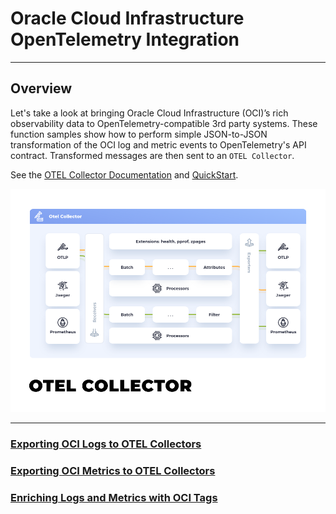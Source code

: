 # Oracle Cloud Infrastructure OpenTelemetry Integration

---

## Overview

Let's take a look at bringing Oracle Cloud Infrastructure (OCI)’s rich observability data to OpenTelemetry-compatible
3rd party systems.  These function samples show how to perform simple JSON-to-JSON transformation of the OCI log and 
metric events to OpenTelemetry's API contract.  Transformed messages are then sent to an `OTEL Collector`. 

See the [OTEL Collector Documentation](https://opentelemetry.io/docs/collector/)
and [QuickStart](https://opentelemetry.io/docs/collector/quick-start/).

![OTEL Collector](images/otel-collector.png)


---
### [Exporting OCI Logs to OTEL Collectors](oci-log-otel/README.md)
### [Exporting OCI Metrics to OTEL Collectors](oci-metrics-otel/README.md)
### [Enriching Logs and Metrics with OCI Tags](oci-tag-enrich/README.md)

